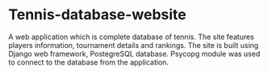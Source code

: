 Tennis-database-website
=======================

A web application which is complete database of tennis. The site features players information, tournament details and rankings. The site is built using Django web framework, PostegreSQL database. Psycopg module was used to connect to the database from the application.
